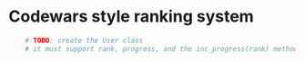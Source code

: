 # Codewars style ranking system

```python
    # TODO: create the User class
    # it must support rank, progress, and the inc_progress(rank) method
